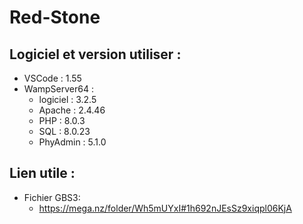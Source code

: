 # Red-Stone

## Logiciel et version utiliser :
- VSCode : 1.55
- WampServer64 : 
    - logiciel : 3.2.5
    - Apache : 2.4.46
    - PHP : 8.0.3
    - SQL : 8.0.23
    - PhyAdmin : 5.1.0

## Lien utile :

- Fichier GBS3:
    - https://mega.nz/folder/Wh5mUYxI#1h692nJEsSz9xiqpl06KjA
